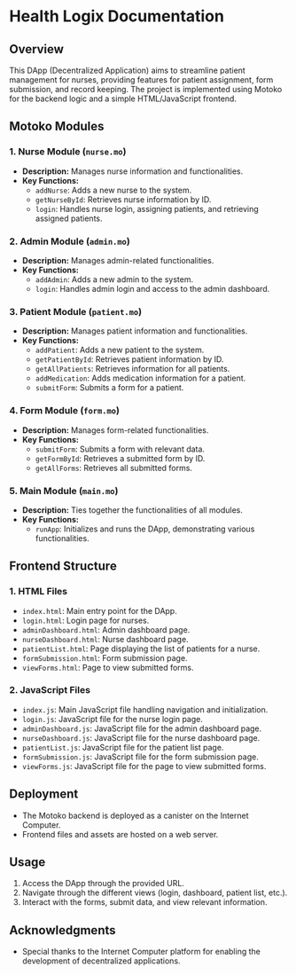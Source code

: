 # Health Logix Documentation

## Overview
This DApp (Decentralized Application) aims to streamline patient management for nurses, providing features for patient assignment, form submission, and record keeping. The project is implemented using Motoko for the backend logic and a simple HTML/JavaScript frontend.

## Motoko Modules

### 1. Nurse Module (`nurse.mo`)
- **Description:** Manages nurse information and functionalities.
- **Key Functions:**
  - `addNurse`: Adds a new nurse to the system.
  - `getNurseById`: Retrieves nurse information by ID.
  - `login`: Handles nurse login, assigning patients, and retrieving assigned patients.

### 2. Admin Module (`admin.mo`)
- **Description:** Manages admin-related functionalities.
- **Key Functions:**
  - `addAdmin`: Adds a new admin to the system.
  - `login`: Handles admin login and access to the admin dashboard.

### 3. Patient Module (`patient.mo`)
- **Description:** Manages patient information and functionalities.
- **Key Functions:**
  - `addPatient`: Adds a new patient to the system.
  - `getPatientById`: Retrieves patient information by ID.
  - `getAllPatients`: Retrieves information for all patients.
  - `addMedication`: Adds medication information for a patient.
  - `submitForm`: Submits a form for a patient.

### 4. Form Module (`form.mo`)
- **Description:** Manages form-related functionalities.
- **Key Functions:**
  - `submitForm`: Submits a form with relevant data.
  - `getFormById`: Retrieves a submitted form by ID.
  - `getAllForms`: Retrieves all submitted forms.

### 5. Main Module (`main.mo`)
- **Description:** Ties together the functionalities of all modules.
- **Key Functions:**
  - `runApp`: Initializes and runs the DApp, demonstrating various functionalities.

## Frontend Structure

### 1. HTML Files
- `index.html`: Main entry point for the DApp.
- `login.html`: Login page for nurses.
- `adminDashboard.html`: Admin dashboard page.
- `nurseDashboard.html`: Nurse dashboard page.
- `patientList.html`: Page displaying the list of patients for a nurse.
- `formSubmission.html`: Form submission page.
- `viewForms.html`: Page to view submitted forms.

### 2. JavaScript Files
- `index.js`: Main JavaScript file handling navigation and initialization.
- `login.js`: JavaScript file for the nurse login page.
- `adminDashboard.js`: JavaScript file for the admin dashboard page.
- `nurseDashboard.js`: JavaScript file for the nurse dashboard page.
- `patientList.js`: JavaScript file for the patient list page.
- `formSubmission.js`: JavaScript file for the form submission page.
- `viewForms.js`: JavaScript file for the page to view submitted forms.

## Deployment
- The Motoko backend is deployed as a canister on the Internet Computer.
- Frontend files and assets are hosted on a web server.

## Usage
1. Access the DApp through the provided URL.
2. Navigate through the different views (login, dashboard, patient list, etc.).
3. Interact with the forms, submit data, and view relevant information.

## Acknowledgments
- Special thanks to the Internet Computer platform for enabling the development of decentralized applications.

